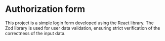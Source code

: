 # Authorization form

This project is a simple login form developed using the React library. The Zod library is used for user data validation, ensuring strict verification of the correctness of the input data.

